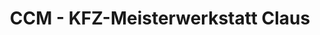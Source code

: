 ---
title: "CCM - KFZ-Meisterwerkstatt Claus"
url: /erfurt/ccm-kfz-meisterwerkstatt-claus/
shop: Autowerkstatt
---
